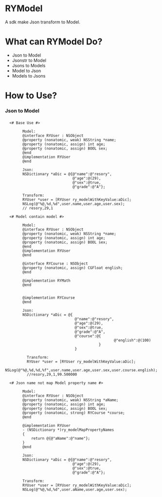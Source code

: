 RYModel
==============
A sdk make Json transform to Model.

What can RYModel Do?
==============
* Json to Model
* Jsonstr to Model
* Jsons to Models
* Model to Json
* Models to Jsons

How to Use?
==============
### Json to Model
### 
      <# Base Use #>
      
            Model:
            @interface RYUser : NSObject
            @property (nonatomic, weak) NSString *name;
            @property (nonatomic, assign) int age;
            @property (nonatomic, assign) BOOL sex;
            @end 
            @implementation RYUser 
            @end

            Json:
            NSDictionary *aDic = @{@"name":@"resory",
                                   @"age":@(29),
                                   @"sex":@true,
                                   @"grade":@"A"};

            Transform: 
            RYUser *user = [RYUser ry_modelWithKeyValue:aDic];
            NSLog(@"%@,%d,%d",user.name,user.age,user.sex);
            // resory,29,1
      
      <# Model contain model #>
      
            Model:
            @interface RYUser : NSObject
            @property (nonatomic, weak) NSString *name;
            @property (nonatomic, assign) int age;
            @property (nonatomic, assign) BOOL sex;
            @end 
            @implementation RYUser 
            @end
            
            @interface RYCourse : NSObject
            @property (nonatomic, assign) CGFloat english;
            @end
            
            @implementation RYMath
            @end

            
            @implementation RYCourse
            @end

            Json:
            NSDictionary *aDic = @{
                                    @"name":@"resory",
                                    @"age":@(29),
                                    @"sex":@true,
                                    @"grade":@"A",
                                    @"course":@{
                                                      @"english":@(100)
                                               }
                                    }

              Transform: 
              RYUser *user = [RYUser ry_modelWithKeyValue:aDic];
              NSLog(@"%@,%d,%d,%f",user.name,user.age,user.sex,user.course.english);
              //resory,29,1,99.500000   
              
      <# Json name not map Model property name #>
            
            Model:
            @interface RYUser : NSObject
            @property (nonatomic, weak) NSString *aName;
            @property (nonatomic, assign) int age;
            @property (nonatomic, assign) BOOL sex;
            @property (nonatomic, strong) RYCourse *course;
            @end
            
            @implementation RYUser
            - (NSDictionary *)ry_modelMapPropertyNames
            {
                return @{@"aName":@"name"};
            }
            @end
            
            Json:
            NSDictionary *aDic = @{@"name":@"resory",
                                   @"age":@(29),
                                   @"sex":@true,
                                   @"grade":@"A"};
            
            Transform: 
            RYUser *user = [RYUser ry_modelWithKeyValue:aDic];
            NSLog(@"%@,%d,%d",user.aName,user.age,user.sex);
